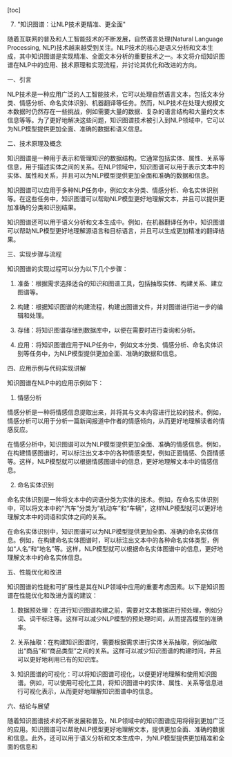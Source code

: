 
[toc]                    
                
                
7. "知识图谱：让NLP技术更精准、更全面"

随着互联网的普及和人工智能技术的不断发展，自然语言处理(Natural Language Processing, NLP)技术越来越受到关注。NLP技术的核心是语义分析和文本生成，其中知识图谱是实现精准、全面文本分析的重要技术之一。本文将介绍知识图谱在NLP中的应用、技术原理和实现流程，并讨论其优化和改进的方向。

一、引言

NLP技术是一种应用广泛的人工智能技术，它可以处理自然语言文本，包括文本分类、情感分析、命名实体识别、机器翻译等任务。然而，NLP技术在处理大规模文本数据时仍然存在一些挑战，例如需要大量的数据、复杂的语言结构和大量的文本信息等等。为了更好地解决这些问题，知识图谱技术被引入到NLP领域中，它可以为NLP模型提供更加全面、准确的数据和语义信息。

二、技术原理及概念

知识图谱是一种用于表示和管理知识的数据结构。它通常包括实体、属性、关系等信息，用于描述实体之间的关系。在NLP领域中，知识图谱可以用于表示文本中的实体、属性和关系，并且可以为NLP模型提供更加全面和准确的数据和信息。

知识图谱可以应用于多种NLP任务中，例如文本分类、情感分析、命名实体识别等。在这些任务中，知识图谱可以帮助NLP模型更好地理解文本，并且可以提供更加准确的分类和识别结果。

知识图谱还可以用于语义分析和文本生成中。例如，在机器翻译任务中，知识图谱可以帮助NLP模型更好地理解源语言和目标语言，并且可以生成更加精准的翻译结果。

三、实现步骤与流程

知识图谱的实现过程可以分为以下几个步骤：

1. 准备：根据需求选择适合的知识和图谱工具，包括抽取实体、构建关系、建立图谱等。

2. 构建：根据知识图谱的构建流程，构建出图谱文件，并对图谱进行进一步的编辑和处理。

3. 存储：将知识图谱存储到数据库中，以便在需要时进行查询和分析。

4. 应用：将知识图谱应用于NLP任务中，例如文本分类、情感分析、命名实体识别等任务中，为NLP模型提供更加全面、准确的数据和信息。

四、应用示例与代码实现讲解

知识图谱在NLP中的应用示例如下：

1. 情感分析

情感分析是一种将情感信息提取出来，并将其与文本内容进行比较的技术。例如，情感分析可以用于分析一篇新闻报道中作者的情感倾向，从而更好地理解读者的情感反应。

在情感分析中，知识图谱可以为NLP模型提供更加全面、准确的情感信息。例如，在构建情感图谱时，可以标注出文本中的各种情感类型，例如正面情感、负面情感等。这样，NLP模型就可以根据情感图谱中的信息，更好地理解文本中的情感信息。

2. 命名实体识别

命名实体识别是一种将文本中的词语分类为实体的技术。例如，在命名实体识别中，可以将文本中的“汽车”分类为“机动车”和“车辆”，这样NLP模型就可以更好地理解文本中的词语和实体之间的关系。

在命名实体识别中，知识图谱可以为NLP模型提供更加全面、准确的命名实体信息。例如，在构建命名实体图谱时，可以标注出文本中的各种命名实体类型，例如“人名”和“地名”等。这样，NLP模型就可以根据命名实体图谱中的信息，更好地理解文本中的命名实体信息。

五、性能优化和改进

知识图谱的性能和可扩展性是其在NLP领域中应用的重要考虑因素。以下是知识图谱在性能优化和改进方面的建议：

1. 数据预处理：在进行知识图谱构建之前，需要对文本数据进行预处理，例如分词、词干标注等。这样可以减少NLP模型的预处理时间，从而提高模型的准确率。

2. 关系抽取：在构建知识图谱时，需要根据需求进行实体关系抽取，例如抽取出“商品”和“商品类型”之间的关系。这样可以减少知识图谱的构建时间，并且可以更好地利用已有的知识库。

3. 知识图谱的可视化：可以将知识图谱可视化，以便更好地理解和使用知识图谱。例如，可以使用可视化工具，将知识图谱中的实体、属性、关系等信息进行可视化表示，从而更好地理解知识图谱中的信息。

六、结论与展望

随着知识图谱技术的不断发展和普及，NLP领域中的知识图谱应用将得到更加广泛的应用。知识图谱可以帮助NLP模型更好地理解文本，提供更加全面、准确的数据和信息。此外，还可以用于语义分析和文本生成中，为NLP模型提供更加精准和全面的信息和

